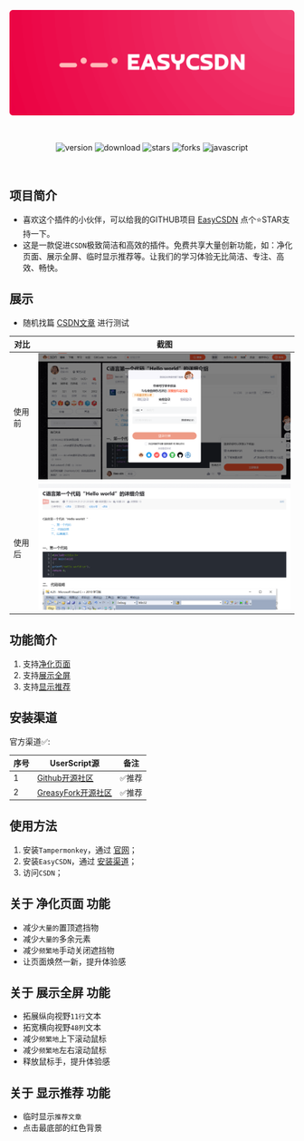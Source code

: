 <br><br>

<center><div align="center">

<img src="/assets/EasyCSDN.png" width="750"></img>

<br>

<img alt="version" src="https://img.shields.io/greasyfork/v/480668?style=for-the-badge&label=%E7%89%88%E6%9C%AC&logo=velog&logoColor=BE95FF&color=7B68EE"></img>
<img alt="download" src="https://img.shields.io/greasyfork/dt/480668?style=for-the-badge&label=%E7%94%A8%E6%88%B7%E5%AE%89%E8%A3%85%E9%87%8F&logo=bilibili&logoColor=78FF96"></img>
<img alt="stars" src="https://img.shields.io/github/stars/xcanwin/EasyCSDN?style=for-the-badge&label=Stars&logo=undertale&logoColor=red&color=orange"></img>
<img alt="forks" src="https://img.shields.io/github/forks/xcanwin/EasyCSDN?style=for-the-badge&label=Forks&logo=stackshare&logoColor=green&color=0AC18E"></img>
<img alt="javascript" src="https://img.shields.io/badge/JavaScript-%3E%3DES13-green?style=for-the-badge&label=JavaScript&logo=JavaScript&color=FDEE21"></img>

</div></center>

<br>

## 项目简介

- 喜欢这个插件的小伙伴，可以给我的GITHUB项目 [EasyCSDN](https://github.com/xcanwin/EasyCSDN) 点个⭐️STAR支持一下。
- 这是一款促进```CSDN```极致简洁和高效的插件。免费共享大量创新功能，如：净化页面、展示全屏、临时显示推荐等。让我们的学习体验无比简洁、专注、高效、畅快。

## 展示

- 随机找篇 [CSDN文章](https://blog.csdn.net/weixin_45767909/article/details/124414409) 进行测试

| 对比 | 截图 |
| --- | --- |
| 使用前 | <img src="/assets/csdn-before.png" width="750"></img> |
| 使用后 | <img src="/assets/csdn-after.png" width="750"></img> |

## 功能简介

1. 支持[净化页面](#关于-净化页面-功能)
2. 支持[展示全屏](#关于-展示全屏-功能)
3. 支持[显示推荐](#关于-显示推荐-功能)

## 安装渠道

官方渠道✅:

| 序号 | UserScript源 | 备注 |
| --- | --- | --- |
| 1 | [Github开源社区](https://raw.githubusercontent.com/xcanwin/EasyCSDN/main/EasyCSDN.user.js) | ✅推荐 |
| 2 | [GreasyFork开源社区](https://greasyfork.org/zh-CN/scripts/480668-easycsdn) | ✅推荐 |

## 使用方法

1. 安装```Tampermonkey```，通过 [官网](https://www.tampermonkey.net/)；
2. 安装```EasyCSDN```，通过 [安装渠道](#安装渠道)；
3. 访问```CSDN```；

## 关于 净化页面 功能

- 减少```大量的```置顶遮挡物
- 减少```大量的```多余元素
- 减少```频繁地```手动关闭遮挡物
- 让页面焕然一新，提升体验感

## 关于 展示全屏 功能

- 拓展纵向视野```11行```文本
- 拓宽横向视野```48列```文本
- 减少```频繁地```上下滚动鼠标
- 减少```频繁地```左右滚动鼠标
- 释放鼠标手，提升体验感

## 关于 显示推荐 功能

- 临时显示```推荐文章```
- 点击最底部的红色背景
